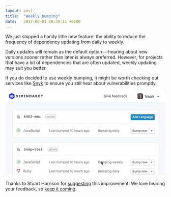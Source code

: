 ```yaml
---
layout: post
title:  "Weekly bumping"
date:   2017-06-01 10:30:11 +0100
---
```


We just shipped a handy little new feature: the ability to reduce the frequency
of dependency updating from daily to weekly.

Daily updates will remain as the default option---hearing about new versions
sooner rather than later is always preferred. However, for projects that have a
lot of dependencies that are often updated, weekly updating may suit you
better.

If you do decided to use weekly bumping, it might be worth checking out services
like [Snyk][snyk] to ensure you still hear about vulnerabilities promptly.

<p class="image-medium">
  <img alt="Weekly bumping demo" src="images/weekly-bumping.gif">
</p>

Thanks to Stuart Harrison for [suggesting][issue] this improvement! We love
hearing your feedback, so [keep it coming][feedback].

[snyk]: https://snyk.io/
[issue]: https://github.com/dependabot/feedback/issues/2
[feedback]: https://github.com/dependabot/feedback/issues
